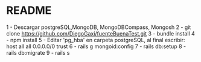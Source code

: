 # README

1 - Descargar postgreSQL,MongoDB, MongoDBCompass, Mongosh
2 - git clone https://github.com/DiegoGaxi/fuenteBuenaTest.git
3 - bundle install
4 - npm install
5 - Editar 'pg_hba' en carpeta postgreSQL, al final escribir: host    all             all             0.0.0.0/0            trust
6 - rails g mongoid:config
7 - rails db:setup
8 - rails db:migrate
9 - rails s
